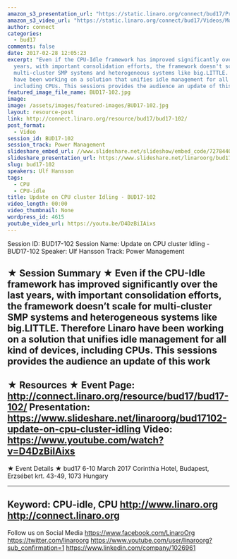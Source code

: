 ```yaml
---
amazon_s3_presentation_url: "https://static.linaro.org/connect/bud17/Presentations/BUD17-102%20-%20Update%20on%20CPU%20cluster%20idling.pdf"
amazon_s3_video_url: "https://static.linaro.org/connect/bud17/Videos/Monday/BUD17-102%20Update%20on%20CPU%20cluster%20idling.mp4"
author: connect
categories:
  - bud17
comments: false
date: 2017-02-28 12:05:23
excerpt: "Even if the CPU-Idle framework has improved significantly over the last
  years, with important consolidation efforts, the framework doesn't scale for
  multi-cluster SMP systems and heterogeneous systems like big.LITTLE. Therefore Linaro
  have been working on a solution that unifies idle management for all kind of devices,
  including CPUs. This sessions provides the audience an update of this work"
featured_image_file_name: BUD17-102.jpg
image:
image: /assets/images/featured-images/BUD17-102.jpg
layout: resource-post
link: http://connect.linaro.org/resource/bud17/bud17-102/
post_format:
  - Video
session_id: BUD17-102
session_track: Power Management
slideshare_embed_url: //www.slideshare.net/slideshow/embed_code/72784407
slideshare_presentation_url: https://www.slideshare.net/linaroorg/bud17102-update-on-cpu-cluster-idling
slug: bud17-102
speakers: Ulf Hansson
tags:
  - CPU
  - CPU-idle
title: Update on CPU cluster Idling - BUD17-102
video_length: 00:00
video_thumbnail: None
wordpress_id: 4615
youtube_video_url: https://youtu.be/D4DzBiIAixs
---
```


Session ID: BUD17-102
Session Name: Update on CPU cluster Idling - BUD17-102
Speaker: Ulf Hansson
Track: Power Management

★ Session Summary ★
Even if the CPU-Idle framework has improved significantly over the last years, with important consolidation efforts, the framework doesn’t scale for multi-cluster SMP systems and heterogeneous systems like big.LITTLE. Therefore Linaro have been working on a solution that unifies idle management for all kind of devices, including CPUs. This sessions provides the audience an update of this work
---------------------------------------------------
★ Resources ★
Event Page: http://connect.linaro.org/resource/bud17/bud17-102/
Presentation: https://www.slideshare.net/linaroorg/bud17102-update-on-cpu-cluster-idling
Video: https://www.youtube.com/watch?v=D4DzBiIAixs
---------------------------------------------------

★ Event Details ★
bud17
6-10 March 2017
Corinthia Hotel, Budapest,
Erzsébet krt. 43-49,
1073 Hungary

---------------------------------------------------
Keyword: CPU-idle, CPU
http://www.linaro.org
http://connect.linaro.org
---------------------------------------------------
Follow us on Social Media
https://www.facebook.com/LinaroOrg
https://twitter.com/linaroorg
https://www.youtube.com/user/linaroorg?sub_confirmation=1
https://www.linkedin.com/company/1026961

